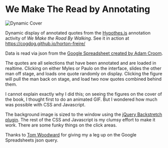 # We Make The Read by Annotating

![Dynamic Cover](https://github.com/cogdog/horton-freire/blob/master/imgages/cover.jpg "a new book cover")

Dynamic display of annotated quotes from the [Hypothes.is](http://hypothes.is) annotation activity of *We Make the Road By Walking*. See it in action at https://cogdog.github.io/horton-freire/

Data is read via json from the [Google Spreadsheet created by Adam Croom](https://docs.google.com/spreadsheets/d/15yb4A2JBWHUscoEOGwRIlJh4DHccI9OnaQ1kzWfvghc/edit#gid=1707852300).

The quotes are all selections that have been annotated and are loaded in realtime. Clicking on either Myles or Paulo on the interface, slides the other man off stage, and loads one quote randomly on display. Clicking the figure will pull the man back on stage, and load two now quotes combined behind them.

I cannot explain exactly why I did this; on seeing the figures on the cover of the book, I thought first to do an animated GIF. But I wondered how much was possible with CSS and Javascript.

The background image is sized to the window using the [jQuery Backstretch plugin](http://srobbin.com/jquery-plugins/backstretch/). The rest of the CSS and Javascript is my clumsy effort to make it work. There are some funky things on the click areas.

Thanks to [Tom Woodward](http://bionicteaching.com/) for giving my a leg up on the Google Spreadsheets json query.

